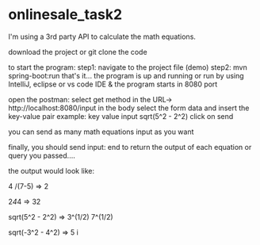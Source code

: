 # onlinesale_task2

I'm using a 3rd party API to calculate the math equations.

download the project or git clone the code

to start the program:
  step1: navigate to the project file (demo)
  step2: mvn spring-boot:run
  that's it... the program is up and running
      or
  run by using IntelliJ, eclipse or vs code IDE & the program starts in 8080 port

open the postman:
  select get method
  in the URL-> http://localhost:8080/input
  in the body select the form data and insert the key-value pair
  example:
    key    value
    input  sqrt(5^2 - 2^2)
click on send

you can send as many math equations input as you want

finally, you should send input: end  to return the output of each equation or query you passed....


the output would look like:
  
  4 /(7-5) => 2
  
  2*4*4 => 32
  
  sqrt(5^2 - 2^2) => 3^(1/2) 7^(1/2)
  
  sqrt(-3^2 - 4^2) => 5 i


